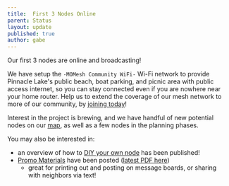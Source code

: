 ```yaml
---
title:  First 3 Nodes Online
parent: Status
layout: update
published: true
author: gabe
---
```


Our first 3 nodes are online and broadcasting!

We have setup the `-MOMesh Community WiFi-` Wi-Fi network to provide Pinnacle Lake's public beach, boat parking, and picnic area with public access internet, so you can stay connected even if you are nowhere near your home router. Help us to extend the coverage of our mesh network to more of our community, by [joining today](/join)!

Interest in the project is brewing, and we have handful of new potential nodes on our [map](/map), as well as a few nodes in the planning phases.

You may also be interested in:

- an overview of how to [DIY your own node](/docs/diy) has been published!
- [Promo Materials](/outreach#promo-materials) have been posted ([latest PDF here](/assets/promos/2022-07-25%20-%20momesh_flyer_v12.pdf))
  - great for printing out and posting on message boards, or sharing with neighbors via text!
